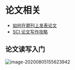 # 论文相关

* [如何在期刊上发表论文](论文方面/如何在期刊上发表论文.md)
* [SCI 论文写作攻略](论文方面/SCI论文写作攻略.md)

## 论文读写入门

![image-20200805155623942](https://gitee.com/wugenqiang/PictureBed/raw/master/images01/20200805155625.png)